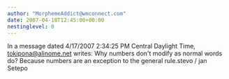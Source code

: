 ```yaml
---
author: "MorphemeAddict@wmconnect.com"
date: 2007-04-18T12:45:00+00:00
nestinglevel: 0
---
```

In a message dated 4/17/2007 2:34:25 PM Central Daylight Time, [tokipona@alinome.net](mailto://tokipona@alinome.net) writes:
Why numbers don't modify as normal words do? Because numbers are an exception to the general rule.stevo / jan Setepo